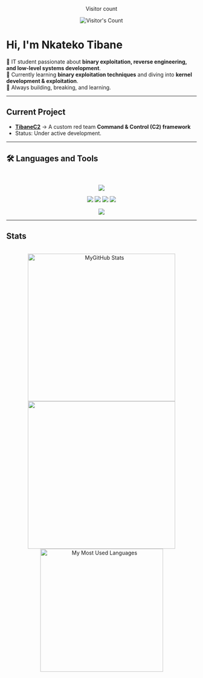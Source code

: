 

<div align="center">  
<p>Visitor count</p>  
<img src="https://profile-counter.glitch.me/{USERNAME}/count.svg" alt="Visitor's Count" />  
</div>

	
# Hi, I'm **Nkateko Tibane**

🔹 IT student passionate about **binary exploitation, reverse engineering, and low-level systems development**.  
🔹 Currently learning **binary exploitation techniques** and diving into **kernel development & exploitation**.  
🔹 Always building, breaking, and learning.

---

##  Current Project
-  [**TibaneC2**](https://github.com/tibane0/TibaneC2) → A custom red team **Command & Control (C2) framework**  
  -  Status: Under active development.  

---

## 🛠️ Languages and Tools  
  
<br>
<p align="center">  
  <!-- Programming & Scripting -->
  <img src="https://skillicons.dev/icons?i=python,c,cpp,bash,linux,docker,git" />
</p>

<p align="center">
  <!-- Security / Exploitation Tools -->
  <img src="https://img.shields.io/badge/-GDB-red?style=for-the-badge&logo=gnu&logoColor=white" />
  <img src="https://img.shields.io/badge/-pwntools-blue?style=for-the-badge" />
  <img src="https://img.shields.io/badge/-BinaryNinja-purple?style=for-the-badge" />
  <img src="https://img.shields.io/badge/-radare2-black?style=for-the-badge&logo=radare&logoColor=white" />
</p>

<p align="center">
  <!-- Development -->
  <img src="https://skillicons.dev/icons?i=php,mysql" />
</p>
  
<hr>

## Stats  
  
<br>  
  
<div align=center>  
<img width=390 src="https://github-readme-stats.vercel.app/api?username=tibane0&theme=transparent&count_private=true&show_icons=true&rank_icon=github&locale=en" alt="MyGitHub Stats" />  
<img width=390 src="https://github-readme-streak-stats.herokuapp.com/?user=tibane0&theme=transparent&count_private=true&border_radius=10&locale=en" alt="" />  
<img width=325 src="https://github-readme-stats.vercel.app/api/top-langs?username=tibane0&theme=transparent&layout=donut&hide=css&langs_count=8&border_radius=10&show_icons=true&locale=en" alt="My Most Used Languages" />  
</div>  
  


